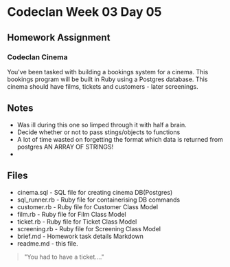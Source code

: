 # Codeclan Week 03 Day 05

## Homework Assignment
### Codeclan Cinema

You've been tasked with building a bookings system for a cinema.
This bookings program will be built in Ruby using a Postgres database.
This cinema should have films, tickets and customers - later screenings.


## Notes

* Was ill during this one so limped through it with half a brain.
* Decide whether or not to pass stings/objects to functions
* A lot of time wasted on forgetting the format which data is returned from postgres AN ARRAY OF STRINGS!
* 

## Files

* cinema.sql - SQL file for creating cinema DB(Postgres)
* sql_runner.rb - Ruby file for containerising DB commands
* customer.rb - Ruby file for Customer Class Model
* film.rb - Ruby file for Film Class Model
* ticket.rb - Ruby file for Ticket Class Model
* screening.rb - Ruby file for Screening Class Model
* brief.md - Homework task details Markdown
* readme.md - this file.

> "You had to have a ticket...."
